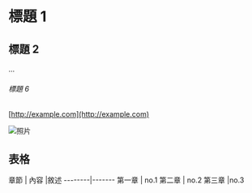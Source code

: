 
# 標題 1
## 標題 2
...
###### 標題 6

[http://example.com](http://example.com)

![照片](75126661_p0.png)

## 表格
章節 | 內容 |敘述
--------|-------
第一章   | no.1
第二章   | no.2
第三章    |no.3
